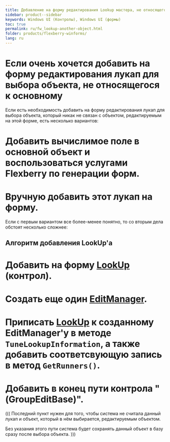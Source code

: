 ```yaml
---
title: Добавление на форму редактирования Lookup мастера, не относящегося к основному объекту
sidebar: product--sidebar
keywords: Windows UI (Контролы), Windows UI (формы)
toc: true
permalink: ru/fw_lookup-another-object.html
folder: products/flexberry-winforms/
lang: ru
---
```


# Если очень хочется добавить на форму редактирования лукап для выбора объекта, не относящегося к основному
Если есть необходимость добавить на форму редактирования лукап для выбора объекта, который никак не связан с объектом, редактируемым на этой форме, есть несколько вариантов:

# Добавить вычислимое поле в основной объект и воспользоваться услугами Flexberry по генерации форм.
# Вручную добавить этот лукап на форму.

Если с первым вариантом все более-менее понятно, то со вторым дела обстоят несколько сложнее:

## Алгоритм добавления LookUp'а
# Добавить на форму [LookUp](look-up--overview.html) (контрол).
# Создать еще один [EditManager](edit-manager.html).
# Приписать [LookUp](look-up--overview.html) к созданному EditManager'у в методе `TuneLookupInformation`, а также добавить соответсвующую запись в метод `GetRunners()`.
# Добавить в конец пути контрола "(GroupEditBase)".

(((<msg type=Important>
Последний пункт нужен для того, чтобы система не считала данный лукап и объект, который в нём выбирается, редактируемым объектом.
 
Без указания этого пути система будет сохранять данный объект в базу сразу после выбора объекта. 
</msg>)))



